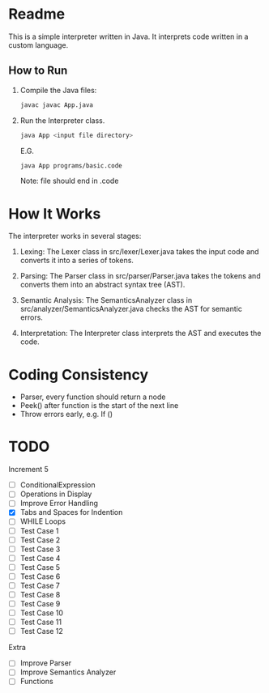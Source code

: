 # Readme

This is a simple interpreter written in Java. It interprets code written in a custom language.

## How to Run

1. Compile the Java files:

   ```sh
   javac javac App.java
   ```

2. Run the Interpreter class.

   ```sh
   java App <input file directory>
   ```

   E.G.

   ```sh
   java App programs/basic.code
   ```

   Note: file should end in .code

# How It Works

The interpreter works in several stages:

1. Lexing: The Lexer class in src/lexer/Lexer.java takes the input code and converts it into a series of tokens.

2. Parsing: The Parser class in src/parser/Parser.java takes the tokens and converts them into an abstract syntax tree (AST).

3. Semantic Analysis: The SemanticsAnalyzer class in src/analyzer/SemanticsAnalyzer.java checks the AST for semantic errors.

4. Interpretation: The Interpreter class interprets the AST and executes the code.

# Coding Consistency

- Parser, every function should return a node
- Peek() after function is the start of the next line
- Throw errors early, e.g. If ()

# TODO

Increment 5

- [ ] ConditionalExpression
- [ ] Operations in Display
- [ ] Improve Error Handling
- [x] Tabs and Spaces for Indention
- [ ] WHILE Loops
- [ ] Test Case 1
- [ ] Test Case 2
- [ ] Test Case 3
- [ ] Test Case 4
- [ ] Test Case 5
- [ ] Test Case 6
- [ ] Test Case 7
- [ ] Test Case 8
- [ ] Test Case 9
- [ ] Test Case 10
- [ ] Test Case 11
- [ ] Test Case 12

Extra

- [ ] Improve Parser
- [ ] Improve Semantics Analyzer
- [ ] Functions
